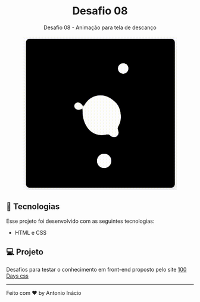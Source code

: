 <h1 align="center"> Desafio 08 </h1>

<p align="center">
Desafio 08 - Animação para tela de descanço
</p>

<p align="center">
<img alt="Projeto" src="./.github/project.gif">
</p>



## 🚀 Tecnologias

Esse projeto foi desenvolvido com as seguintes tecnologias:

- HTML e CSS


## 💻 Projeto

  Desafios para testar o conhecimento em front-end proposto pelo site [100 Days css](https://100dayscss.com/)

---

Feito com ♥ by Antonio Inácio
